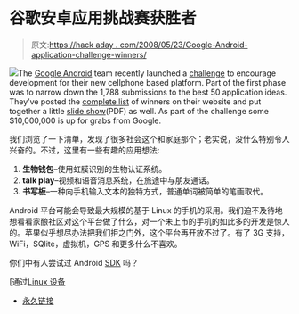 # 谷歌安卓应用挑战赛获胜者

> 原文:[https://hack aday . com/2008/05/23/Google-Android-application-challenge-winners/](https://hackaday.com/2008/05/23/google-android-application-challenge-winners/)

![](../Images/7f030c22d887e1267024a88573c1b922.png)The [Google Android](http://www.mahalo.com/Google_Android) team recently launched a [challenge](http://code.google.com/android/adc.html) to encourage development for their new cellphone based platform. Part of the first phase was to narrow down the 1,788 submissions to the best 50 application ideas. They’ve posted the [complete list](http://android-developers.blogspot.com/2008/05/top-50-applications.html) of winners on their website and put together a little [slide show](http://code.google.com/android/images/adc1r1_deck.pdf)(PDF) as well. As part of the challenge some $10,000,000 is up for grabs from Google.

我们浏览了一下清单，发现了很多社会这个和家庭那个；老实说，没什么特别令人兴奋的。不过，这里有一些有趣的应用想法:

1.  **生物钱包**–使用虹膜识别的生物认证系统。
2.  **talk play**–视频和语音消息系统，在旅途中与朋友通话。
3.  **书写板**–一种向手机输入文本的独特方式，普通单词被简单的笔画取代。

Android 平台可能会导致最大规模的基于 Linux 的手机的采用。我们迫不及待地想看看家酿社区对这个平台做了什么，对一个未上市的手机的如此多的开发是惊人的。苹果似乎想尽办法把我们拒之门外，这个平台再开放不过了。有了 3G 支持，WiFi，SQlite，虚拟机，GPS 和更多什么不喜欢。

你们中有人尝试过 Android [SDK](http://code.google.com/android/intro/installing.html) 吗？

[通过[Linux 设备](http://www.linuxdevices.com/news/NS5126825707.html)

*   [永久链接](http://code.google.com/android/index.html)
